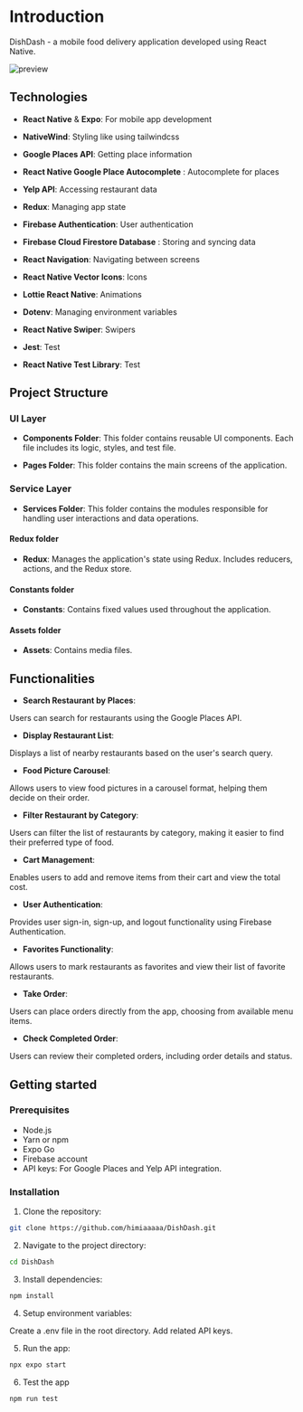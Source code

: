 # Introduction

DishDash - a mobile food delivery application developed using React Native. 

![preview](./assets/images/preview.png)

## Technologies

- **React Native** & **Expo**: For mobile app development

- **NativeWind**: Styling like using tailwindcss

- **Google Places API**: Getting place information

- **React Native Google Place Autocomplete** : Autocomplete for places

- **Yelp API**: Accessing restaurant data

- **Redux**: Managing app state

- **Firebase Authentication**: User authentication

- **Firebase Cloud Firestore Database** : Storing and syncing data

- **React Navigation**: Navigating between screens

- **React Native Vector Icons**: Icons

- **Lottie React Native**: Animations

- **Dotenv**: Managing environment variables
 
- **React Native Swiper**: Swipers

- **Jest**: Test

- **React Native Test Library**: Test

## Project Structure

### UI Layer

- **Components Folder**: This folder contains reusable UI components. Each file includes its logic, styles, and test file.

- **Pages Folder**: This folder contains the main screens of the application.

### Service Layer

- **Services Folder**: This folder contains the modules responsible for handling user interactions and data operations.

#### Redux folder

- **Redux**: Manages the application's state using Redux. Includes reducers, actions, and the Redux store.

#### Constants folder

- **Constants**: Contains fixed values used throughout the application.

#### Assets folder

- **Assets**: Contains media files.

## Functionalities

- **Search Restaurant by Places**: 

Users can search for restaurants using the Google Places API.
- **Display Restaurant List**: 

Displays a list of nearby restaurants based on the user's search query.
- **Food Picture Carousel**: 

Allows users to view food pictures in a carousel format, helping them decide on their order.
- **Filter Restaurant by Category**: 

Users can filter the list of restaurants by category, making it easier to find their preferred type of food.
- **Cart Management**: 

Enables users to add and remove items from their cart and view the total cost.
- **User Authentication**: 

Provides user sign-in, sign-up, and logout functionality using Firebase Authentication.
- **Favorites Functionality**: 

Allows users to mark restaurants as favorites and view their list of favorite restaurants.
- **Take Order**: 

Users can place orders directly from the app, choosing from available menu items.
- **Check Completed Order**: 

Users can review their completed orders, including order details and status.

## Getting started

### Prerequisites

- Node.js
- Yarn or npm
- Expo Go 
- Firebase account
- API keys: For Google Places and Yelp API integration.

### Installation

1. Clone the repository:

```bash
git clone https://github.com/himiaaaaa/DishDash.git
```

2. Navigate to the project directory:

```bash
cd DishDash
```

3. Install dependencies:

```bash
npm install
```

4. Setup environment variables:

Create a .env file in the root directory. Add related API keys.

5. Run the app:

```bash
npx expo start
```

6. Test the app

```bash
npm run test
```
